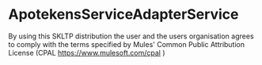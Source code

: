 # ApotekensServiceAdapterService

By using this SKLTP distribution the user and the users organisation agrees to comply with the terms specified by Mules' Common Public Attribution License (CPAL https://www.mulesoft.com/cpal )
